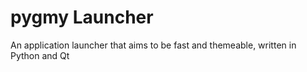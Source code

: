 pygmy Launcher
==============

An application launcher that aims to be fast and themeable, written in Python and Qt
